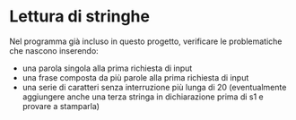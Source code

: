 # Lettura di stringhe

Nel programma già incluso in questo progetto, verificare le problematiche che nascono inserendo:
* una parola singola alla prima richiesta di input
* una frase composta da più parole alla prima richiesta di input
* una serie di caratteri senza interruzione più lunga di 20 (eventualmente aggiungere anche una terza stringa in dichiarazione prima di s1 e provare a stamparla)

